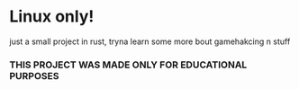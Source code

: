 # Linux only!
just a small project in rust, tryna learn some more bout gamehakcing n stuff

### THIS PROJECT WAS MADE ONLY FOR EDUCATIONAL PURPOSES
